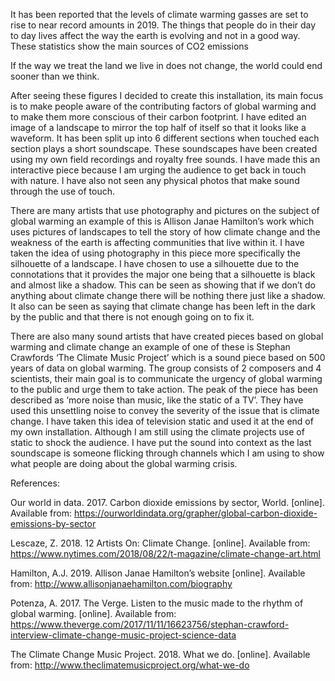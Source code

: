 It has been reported that the levels of climate warming gasses are set to rise to near record amounts in 2019.
The things that people do in their day to day lives affect the way the earth is evolving and not in a good way. 
These statistics show the main sources of CO2 emissions 



If the way we treat the land we live in does not change, the world could end sooner than we think. 

After seeing these figures I decided to create this installation, its main focus is to make people aware of the contributing factors of global warming and to make them more conscious of their carbon footprint. 
I have edited an image of a landscape to mirror the top half of itself so that it looks like a waveform. It has been split up into 6 different sections when touched each section plays a short soundscape. These soundscapes have been created using my own field recordings and royalty free sounds. I have made this an interactive piece because I am urging the audience to get back in touch with nature. I have also not seen any physical photos that make sound through the use of touch.     

There are many artists that use photography and pictures on the subject of global warming an example of this is Allison Janae Hamilton’s work which uses pictures of landscapes to tell the story of how climate change and the weakness of the earth is affecting communities that live within it. I have taken the idea of using photography in this piece more specifically the silhouette of a landscape. I have chosen to use a silhouette due to the connotations that it provides the major one being that a silhouette is black and almost like a shadow. This can be seen as showing that if we don’t do anything about climate change there will be nothing there just like a shadow. It also can be seen as saying that climate change has been left in the dark by the public and that there is not enough going on to fix it.  
    
There are also many sound artists that have created pieces based on global warming and climate change an example of one of these is Stephan Crawfords ‘The Climate Music Project’ which is a sound piece based on 500 years of data on global warming. The group consists of 2 composers and 4 scientists, their main goal is to communicate the urgency of global warming to the public and urge them to take action. The peak of the piece has been described as ‘more noise than music, like the static of a TV’. They have used this unsettling noise to convey the severity of the issue that is climate change. I have taken this idea of television static and used it at the end of my own installation. Although I am still using the climate projects use of static to shock the audience. I have put the sound into context as the last soundscape is someone flicking through channels which I am using to show what people are doing about the global warming crisis. 
 







References:

Our world in data. 2017. Carbon dioxide emissions by sector, World. [online]. Available from: https://ourworldindata.org/grapher/global-carbon-dioxide-emissions-by-sector

Lescaze, Z. 2018. 12 Artists On: Climate Change. [online]. Available from: https://www.nytimes.com/2018/08/22/t-magazine/climate-change-art.html

Hamilton, A.J. 2019. Allison Janae Hamilton’s website [online]. Available from: http://www.allisonjanaehamilton.com/biography

Potenza, A. 2017. The Verge. Listen to the music made to the rhythm of global warming. [online]. Available from: https://www.theverge.com/2017/11/11/16623756/stephan-crawford-interview-climate-change-music-project-science-data

The Climate Change Music Project. 2018. What we do. [online]. Available from:
http://www.theclimatemusicproject.org/what-we-do

